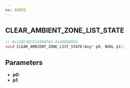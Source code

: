 ```yaml
---
ns: AUDIO
---
```

## CLEAR_AMBIENT_ZONE_LIST_STATE

```c
// 0x120C48C614909FA4 0x38B9B8D4
void CLEAR_AMBIENT_ZONE_LIST_STATE(Any* p0, BOOL p1);
```

## Parameters
* **p0**:
* **p1**:
